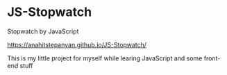 # JS-Stopwatch
Stopwatch by JavaScript

https://anahitstepanyan.github.io/JS-Stopwatch/

This is my little project for myself while learing JavaScript and some front-end stuff
